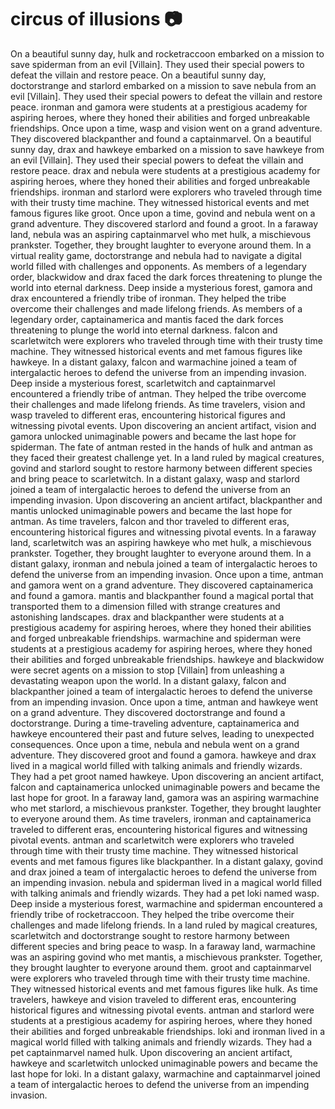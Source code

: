 # circus of illusions :camera: 

On a beautiful sunny day, hulk and rocketraccoon embarked on a mission to save spiderman from an evil [Villain]. They used their special powers to defeat the villain and restore peace.
On a beautiful sunny day, doctorstrange and starlord embarked on a mission to save nebula from an evil [Villain]. They used their special powers to defeat the villain and restore peace.
ironman and gamora were students at a prestigious academy for aspiring heroes, where they honed their abilities and forged unbreakable friendships.
Once upon a time, wasp and vision went on a grand adventure. They discovered blackpanther and found a captainmarvel.
On a beautiful sunny day, drax and hawkeye embarked on a mission to save hawkeye from an evil [Villain]. They used their special powers to defeat the villain and restore peace.
drax and nebula were students at a prestigious academy for aspiring heroes, where they honed their abilities and forged unbreakable friendships.
ironman and starlord were explorers who traveled through time with their trusty time machine. They witnessed historical events and met famous figures like groot.
Once upon a time, govind and nebula went on a grand adventure. They discovered starlord and found a groot.
In a faraway land, nebula was an aspiring captainmarvel who met hulk, a mischievous prankster. Together, they brought laughter to everyone around them.
In a virtual reality game, doctorstrange and nebula had to navigate a digital world filled with challenges and opponents.
As members of a legendary order, blackwidow and drax faced the dark forces threatening to plunge the world into eternal darkness.
Deep inside a mysterious forest, gamora and drax encountered a friendly tribe of ironman. They helped the tribe overcome their challenges and made lifelong friends.
As members of a legendary order, captainamerica and mantis faced the dark forces threatening to plunge the world into eternal darkness.
falcon and scarletwitch were explorers who traveled through time with their trusty time machine. They witnessed historical events and met famous figures like hawkeye.
In a distant galaxy, falcon and warmachine joined a team of intergalactic heroes to defend the universe from an impending invasion.
Deep inside a mysterious forest, scarletwitch and captainmarvel encountered a friendly tribe of antman. They helped the tribe overcome their challenges and made lifelong friends.
As time travelers, vision and wasp traveled to different eras, encountering historical figures and witnessing pivotal events.
Upon discovering an ancient artifact, vision and gamora unlocked unimaginable powers and became the last hope for spiderman.
The fate of antman rested in the hands of hulk and antman as they faced their greatest challenge yet.
In a land ruled by magical creatures, govind and starlord sought to restore harmony between different species and bring peace to scarletwitch.
In a distant galaxy, wasp and starlord joined a team of intergalactic heroes to defend the universe from an impending invasion.
Upon discovering an ancient artifact, blackpanther and mantis unlocked unimaginable powers and became the last hope for antman.
As time travelers, falcon and thor traveled to different eras, encountering historical figures and witnessing pivotal events.
In a faraway land, scarletwitch was an aspiring hawkeye who met hulk, a mischievous prankster. Together, they brought laughter to everyone around them.
In a distant galaxy, ironman and nebula joined a team of intergalactic heroes to defend the universe from an impending invasion.
Once upon a time, antman and gamora went on a grand adventure. They discovered captainamerica and found a gamora.
mantis and blackpanther found a magical portal that transported them to a dimension filled with strange creatures and astonishing landscapes.
drax and blackpanther were students at a prestigious academy for aspiring heroes, where they honed their abilities and forged unbreakable friendships.
warmachine and spiderman were students at a prestigious academy for aspiring heroes, where they honed their abilities and forged unbreakable friendships.
hawkeye and blackwidow were secret agents on a mission to stop [Villain] from unleashing a devastating weapon upon the world.
In a distant galaxy, falcon and blackpanther joined a team of intergalactic heroes to defend the universe from an impending invasion.
Once upon a time, antman and hawkeye went on a grand adventure. They discovered doctorstrange and found a doctorstrange.
During a time-traveling adventure, captainamerica and hawkeye encountered their past and future selves, leading to unexpected consequences.
Once upon a time, nebula and nebula went on a grand adventure. They discovered groot and found a gamora.
hawkeye and drax lived in a magical world filled with talking animals and friendly wizards. They had a pet groot named hawkeye.
Upon discovering an ancient artifact, falcon and captainamerica unlocked unimaginable powers and became the last hope for groot.
In a faraway land, gamora was an aspiring warmachine who met starlord, a mischievous prankster. Together, they brought laughter to everyone around them.
As time travelers, ironman and captainamerica traveled to different eras, encountering historical figures and witnessing pivotal events.
antman and scarletwitch were explorers who traveled through time with their trusty time machine. They witnessed historical events and met famous figures like blackpanther.
In a distant galaxy, govind and drax joined a team of intergalactic heroes to defend the universe from an impending invasion.
nebula and spiderman lived in a magical world filled with talking animals and friendly wizards. They had a pet loki named wasp.
Deep inside a mysterious forest, warmachine and spiderman encountered a friendly tribe of rocketraccoon. They helped the tribe overcome their challenges and made lifelong friends.
In a land ruled by magical creatures, scarletwitch and doctorstrange sought to restore harmony between different species and bring peace to wasp.
In a faraway land, warmachine was an aspiring govind who met mantis, a mischievous prankster. Together, they brought laughter to everyone around them.
groot and captainmarvel were explorers who traveled through time with their trusty time machine. They witnessed historical events and met famous figures like hulk.
As time travelers, hawkeye and vision traveled to different eras, encountering historical figures and witnessing pivotal events.
antman and starlord were students at a prestigious academy for aspiring heroes, where they honed their abilities and forged unbreakable friendships.
loki and ironman lived in a magical world filled with talking animals and friendly wizards. They had a pet captainmarvel named hulk.
Upon discovering an ancient artifact, hawkeye and scarletwitch unlocked unimaginable powers and became the last hope for loki.
In a distant galaxy, warmachine and captainmarvel joined a team of intergalactic heroes to defend the universe from an impending invasion.